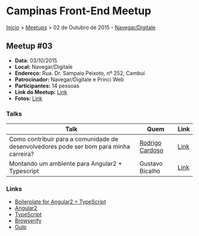 Campinas Front-End Meetup
======

[Início](../README.md) > [Meetups](../meetups.md) > 02 de Outubro de 2015 - [Navegar/Digitale](http://www.digitale.com.br/)

## Meetup #03

* **Data:** 03/10/2015
* **Local:** Navegar/Digitale
* **Endereço:** Rua. Dr. Sampaio Peixoto, nº 252, Cambuí
* **Patrocinador:** Navegar/Digitale e Princi Web
* **Participantes:** 14 pessoas
* **Link do Meetup:** [Link](http://www.meetup.com/Campinas-Front-End-Meetup/events/225509151/)
* **Fotos:** [Link](http://www.meetup.com/Campinas-Front-End-Meetup/photos/26457067/)

### Talks

| Talk            | Quem           | Link                                                              |
| --------------- | -------------  | ----------------------------------------------------------------- |
| Como contribuir para a comunidade de desenvolvedores pode ser bom para minha carreira? | [Rodrigo Cardoso](https://twitter.com/pokemaobr) | [Link](https://www.linkedin.com/pulse/por-que-ajudar-comunidade-de-desenvolvedores-de-melo-cardoso) |
| Montando um ambiente para Angular2 + Typescript | Gustavo Bicalho | [Link](https://pt.slideshare.net/secret/4Oof9Y3W3f49I) |


### Links

* [Boilerplate for Angular2 + TypeScript](https://github.com/gusbicalho/ng2base)
* [Angular2](http://www.angular2.com/)
* [TypeScript](http://www.typescriptlang.org/)
* [Browserify](http://browserify.org/)
* [Gulp](http://gulpjs.com/)